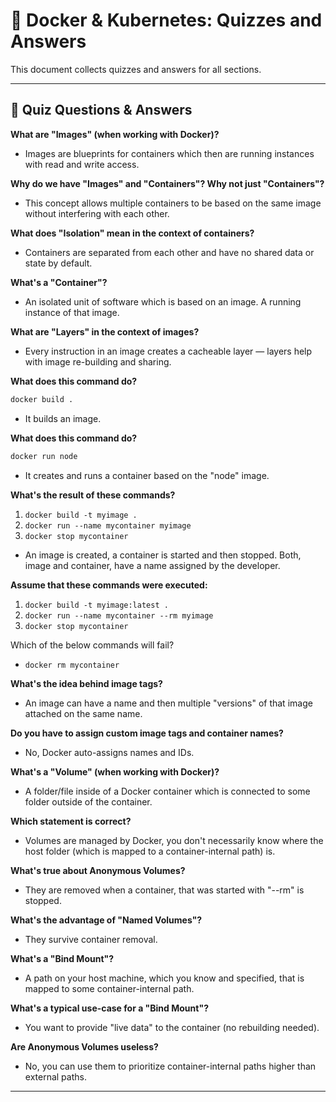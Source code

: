 # 🔫 Docker & Kubernetes: Quizzes and Answers

This document collects quizzes and answers for all sections.

---

## 🔫 Quiz Questions & Answers

**What are "Images" (when working with Docker)?**
- Images are blueprints for containers which then are running instances with read and write access.

**Why do we have "Images" and "Containers"? Why not just "Containers"?**
- This concept allows multiple containers to be based on the same image without interfering with each other.

**What does "Isolation" mean in the context of containers?**
- Containers are separated from each other and have no shared data or state by default.

**What's a "Container"?**
- An isolated unit of software which is based on an image. A running instance of that image.

**What are "Layers" in the context of images?**
- Every instruction in an image creates a cacheable layer — layers help with image re-building and sharing.

**What does this command do?**

```bash
docker build .
```
- It builds an image.

**What does this command do?**

```bash
docker run node
```
- It creates and runs a container based on the "node" image.

**What's the result of these commands?**

1. `docker build -t myimage .`
2. `docker run --name mycontainer myimage`
3. `docker stop mycontainer`

- An image is created, a container is started and then stopped. Both, image and container, have a name assigned by the developer.

**Assume that these commands were executed:**

1. `docker build -t myimage:latest .`
2. `docker run --name mycontainer --rm myimage`
3. `docker stop mycontainer`

Which of the below commands will fail?
- `docker rm mycontainer`

**What's the idea behind image tags?**
- An image can have a name and then multiple "versions" of that image attached on the same name.

**Do you have to assign custom image tags and container names?**
- No, Docker auto-assigns names and IDs.

**What's a "Volume" (when working with Docker)?**
- A folder/file inside of a Docker container which is connected to some folder outside of the container.

**Which statement is correct?**
- Volumes are managed by Docker, you don't necessarily know where the host folder (which is mapped to a container-internal path) is.

**What's true about Anonymous Volumes?**
- They are removed when a container, that was started with "--rm" is stopped.

**What's the advantage of "Named Volumes"?**
- They survive container removal.

**What's a "Bind Mount"?**
- A path on your host machine, which you know and specified, that is mapped to some container-internal path.

**What's a typical use-case for a "Bind Mount"?**
- You want to provide "live data" to the container (no rebuilding needed).

**Are Anonymous Volumes useless?**
- No, you can use them to prioritize container-internal paths higher than external paths.

---